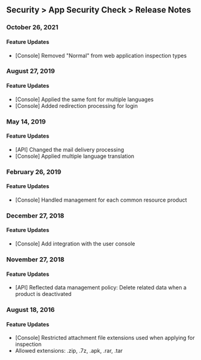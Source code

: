 ## Security > App Security Check > Release Notes

### October 26, 2021

#### Feature Updates
* [Console] Removed "Normal" from web application inspection types

### August 27, 2019

#### Feature Updates 
* [Console] Applied the same font for multiple languages 
* [Console] Added redirection processing for login


### May 14, 2019

#### Feature Updates 
* [API] Changed the mail delivery processing
* [Console] Applied multiple language translation


### February 26, 2019

#### Feature Updates 
* [Console] Handled management for each common resource product


### December 27, 2018

#### Feature Updates 
* [Console] Add integration with the user console


### November 27, 2018

#### Feature Updates 
* [API] Reflected data management policy: Delete related data when a product is deactivated


### August 18, 2016

#### Feature Updates 
* [Console] Restricted attachment file extensions used when applying for inspection
* Allowed extensions: .zip, .7z, .apk, .rar, .tar

